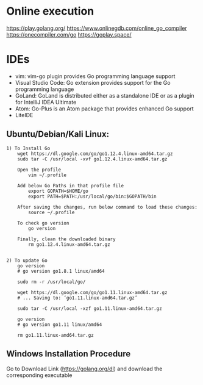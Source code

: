 # Online execution

https://play.golang.org/
https://www.onlinegdb.com/online_go_compiler
https://onecompiler.com/go
https://goplay.space/

# IDEs

- vim: vim-go plugin provides Go programming language support
- Visual Studio Code: Go extension provides support for the Go programming language
- GoLand: GoLand is distributed either as a standalone IDE or as a plugin for IntelliJ IDEA Ultimate
- Atom: Go-Plus is an Atom package that provides enhanced Go support
- LiteIDE

## Ubuntu/Debian/Kali Linux:

    1) To Install Go
        wget https://dl.google.com/go/go1.12.4.linux-amd64.tar.gz
        sudo tar -C /usr/local -xvf go1.12.4.linux-amd64.tar.gz

        Open the profile
            vim ~/.profile

        Add below Go Paths in that profile file
            export GOPATH=$HOME/go
            export PATH=$PATH:/usr/local/go/bin:$GOPATH/bin

        After saving the changes, run below command to load these changes:
            source ~/.profile

        To check go version
            go version

        Finally, clean the downloaded binary
            rm go1.12.4.linux-amd64.tar.gz


    2) To update Go
        go version
        # go version go1.8.1 linux/amd64

        sudo rm -r /usr/local/go/

        wget https://dl.google.com/go/go1.11.linux-amd64.tar.gz
        # ... Saving to: ‘go1.11.linux-amd64.tar.gz’

        sudo tar -C /usr/local -xzf go1.11.linux-amd64.tar.gz

        go version
        # go version go1.11 linux/amd64

        rm go1.11.linux-amd64.tar.gz

## Windows Installation Procedure

Go to Download Link (https://golang.org/dl) and download the corresponding executable

